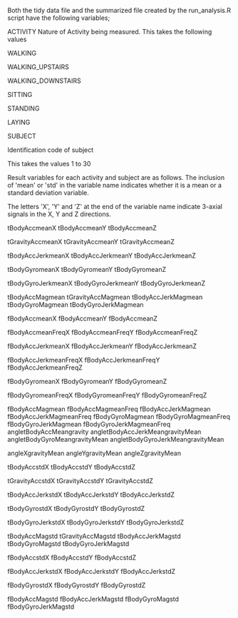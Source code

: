 Both the tidy data file and the summarized file created by the run_analysis.R script have the following variables;

ACTIVITY
Nature of Activity being measured. This takes the following values

 WALKING

 WALKING_UPSTAIRS

 WALKING_DOWNSTAIRS

 SITTING

 STANDING

 LAYING

SUBJECT

 Identification code of subject
 
 This takes the values 1 to 30

Result variables for each activity and subject are as follows. The inclusion of 'mean' or 'std' in the variable name indicates whether
it is a mean or a standard deviation variable. 

The letters 'X', 'Y' and 'Z' at the end of the variable name indicate 3-axial signals in the X, Y and Z directions.

 
tBodyAccmeanX
tBodyAccmeanY
tBodyAccmeanZ

tGravityAccmeanX
tGravityAccmeanY
tGravityAccmeanZ

tBodyAccJerkmeanX
tBodyAccJerkmeanY
tBodyAccJerkmeanZ

tBodyGyromeanX
tBodyGyromeanY
tBodyGyromeanZ

tBodyGyroJerkmeanX
tBodyGyroJerkmeanY
tBodyGyroJerkmeanZ

tBodyAccMagmean
tGravityAccMagmean
tBodyAccJerkMagmean
tBodyGyroMagmean
tBodyGyroJerkMagmean

fBodyAccmeanX
fBodyAccmeanY
fBodyAccmeanZ

fBodyAccmeanFreqX
fBodyAccmeanFreqY
fBodyAccmeanFreqZ

fBodyAccJerkmeanX
fBodyAccJerkmeanY
fBodyAccJerkmeanZ

fBodyAccJerkmeanFreqX
fBodyAccJerkmeanFreqY
fBodyAccJerkmeanFreqZ

fBodyGyromeanX
fBodyGyromeanY
fBodyGyromeanZ

fBodyGyromeanFreqX
fBodyGyromeanFreqY
fBodyGyromeanFreqZ

fBodyAccMagmean
fBodyAccMagmeanFreq
fBodyAccJerkMagmean
fBodyAccJerkMagmeanFreq
fBodyGyroMagmean
fBodyGyroMagmeanFreq
fBodyGyroJerkMagmean
fBodyGyroJerkMagmeanFreq
angletBodyAccMeangravity
angletBodyAccJerkMeangravityMean
angletBodyGyroMeangravityMean
angletBodyGyroJerkMeangravityMean

angleXgravityMean
angleYgravityMean
angleZgravityMean

tBodyAccstdX
tBodyAccstdY
tBodyAccstdZ

tGravityAccstdX
tGravityAccstdY
tGravityAccstdZ

tBodyAccJerkstdX
tBodyAccJerkstdY
tBodyAccJerkstdZ

tBodyGyrostdX
tBodyGyrostdY
tBodyGyrostdZ

tBodyGyroJerkstdX
tBodyGyroJerkstdY
tBodyGyroJerkstdZ




tBodyAccMagstd
tGravityAccMagstd
tBodyAccJerkMagstd
tBodyGyroMagstd
tBodyGyroJerkMagstd

fBodyAccstdX
fBodyAccstdY
fBodyAccstdZ

fBodyAccJerkstdX
fBodyAccJerkstdY
fBodyAccJerkstdZ

fBodyGyrostdX
fBodyGyrostdY
fBodyGyrostdZ

fBodyAccMagstd
fBodyAccJerkMagstd
fBodyGyroMagstd
fBodyGyroJerkMagstd

 
